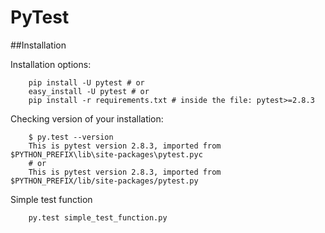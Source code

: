 # PyTest

##Installation

Installation options:

        pip install -U pytest # or
        easy_install -U pytest # or
        pip install -r requirements.txt # inside the file: pytest>=2.8.3
        
Checking version of your installation:

        $ py.test --version
        This is pytest version 2.8.3, imported from $PYTHON_PREFIX\lib\site-packages\pytest.pyc 
        # or
        This is pytest version 2.8.3, imported from $PYTHON_PREFIX/lib/site-packages/pytest.py

Simple test function

        py.test simple_test_function.py


